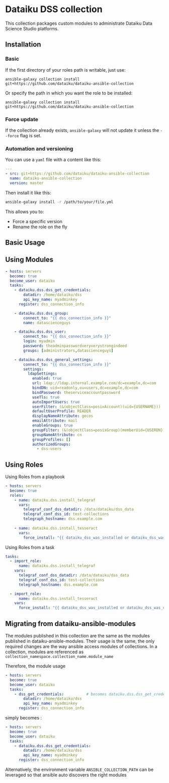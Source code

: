 Dataiku DSS collection
===================

This collection packages custom modules to administrate Dataiku Data Science Studio platforms.


Installation
------------

### Basic

If the first directory of your roles path is writable, just use:

 ```
ansible-galaxy collection install git+https://github.com/dataiku/dataiku-ansible-collection
 ```

Or specify the path in which you want the role to be installed:

 ```
ansible-galaxy collection install git+https://github.com/dataiku/dataiku-ansible-collection
 ```

### Force update

If the collection already exists, `ansible-galaxy` will not update it unless the `--force` flag is set.

### Automation and versioning

You can use a `yaml` file with a content like this:

```YAML
---
- src: git+https://github.com/dataiku/dataiku-ansible-collection
  name: dataiku-ansible-collection
  version: master
```

Then install it like this:

```bash
ansible-galaxy install -r /path/to/your/file.yml
```

This allows you to:
- Force a specific version
- Rename the role on the fly



Basic Usage
----------------

## Using Modules

```YAML
- hosts: servers
  become: true
  become_user: dataiku
  tasks:
    - dataiku.dss.dss_get_credentials:
        datadir: /home/dataiku/dss
        api_key_name: myadminkey
      register: dss_connection_info

    - dataiku.dss.dss_group:
        connect_to: "{{ dss_connection_info }}"
        name: datascienceguys

    - dataiku.dss.dss_user:
        connect_to: "{{ dss_connection_info }}"
        login: myadmin
        password: theadminpasswordveryverystrongindeed
        groups: [administrators,datascienceguys]

    - dataiku.dss.dss_general_settings:
        connect_to: "{{ dss_connection_info }}"
        settings:
          ldapSettings:
            enabled: true
            url: ldap://ldap.internal.example.com/dc=example,dc=com
            bindDN: uid=readonly,ou=users,dc=example,dc=com
            bindPassword: theserviceaccountpassword
            useTls: true
            autoImportUsers: true
            userFilter: (&(objectClass=posixAccount)(uid={USERNAME}))
            defaultUserProfile: READER
            displayNameAttribute: gecos
            emailAttribute: mail
            enableGroups: true
            groupFilter: (&(objectClass=posixGroup)(memberUid={USERDN}))
            groupNameAttribute: cn
            groupProfiles: []
            authorizedGroups: 
              - dss-users
```

## Using Roles

Using Roles from a playbook
```YAML
- hosts: servers
  become: true
  roles:
    - name: dataiku.dss.install_telegraf
      vars:
        telegraf_conf_dss_datadir: /data/dataiku/dss_data
        telegraf_conf_dss_id: test-collections
        telegraph_hostname: dss.example.com
    
    - name: dataiku.dss.install_tesseract
      vars:
        force_install: "{{ dataiku_dss_was_installed or dataiku_dss_was_upgraded }}"
```

Using Roles from a task
```YAML
tasks:
  - import_role:
      name: dataiku.dss.install_telegraf
    vars:
      telegraf_conf_dss_datadir: /data/dataiku/dss_data
      telegraf_conf_dss_id: test-collections
      telegraph_hostname: dss.example.com

  - import_role:
      name: dataiku.dss.install_tesseract
    vars:
      force_install: "{{ dataiku_dss_was_installed or dataiku_dss_was_upgraded }}"
```


Migrating from dataiku-ansible-modules
-----------------------------------------

The modules published in this collection are the same as the modules published in dataiku-ansible-modules. Their usage is the same, the only required changes are the way ansible access modules of collections.
In a collection, modules are referenced as `collection_namespace.collection_name.module_name`

Therefore, the module usage
```YAML
- hosts: servers
  become: true
  become_user: dataiku
  tasks:
    - dss_get_credentials:          # becomes dataiku.dss.dss_get_credentials
        datadir: /home/dataiku/dss
        api_key_name: myadminkey
      register: dss_connection_info
```

simply becomes :
```YAML
- hosts: servers
  become: true
  become_user: dataiku
  tasks:
    - dataiku.dss.dss_get_credentials:
        datadir: /home/dataiku/dss
        api_key_name: myadminkey
      register: dss_connection_info
```

Alternatively, the environment variable `ANSIBLE_COLLECTION_PATH` can be leveraged so that ansible auto discovers the right modules
